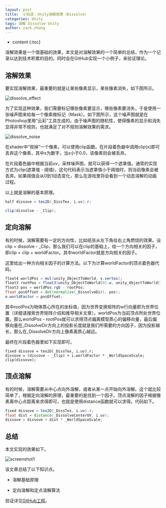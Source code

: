 ```yaml
---
layout: post
title:  小玩具：Unity溶解效果（Dissolve）
categories: Unity
tags: 溶解 Dissolve Unity
author: zack.zhang
---
```


* content
{:toc}

溶解效果是一个很基础的效果，本文是对溶解效果的一个简单的总结，作为一个记录以达到技术积累的目的。同时会在GitHub实现一个小例子，来验证理论。

<!-- more -->

## 溶解效果

要实现溶解效果，最重要的就是让某些像素显示，某些像素消失，如下图所示。

![dissolve_effect](https://zd304.github.io/assets/img/dissolve_effect.jpg)<br/>

为了实现这种效果，我们需要标记哪些像素要显示，哪些像素要消失，于是使用一张噪声图来给每一个像素做标记（Mask）。如下图所示，这个噪声图就是在Photoshop里用“云彩”工具生成的。由于噪声图的随机性，使得像素的显示和消失显得非常不规则，也就满足了对不规则溶解效果的需求。

![dissolve_noise](https://github.com/zd304/Dissolve/blob/master/Assets/Textures/mask2.png)

在shader中“抠掉”一个像素，可以使用clip函数。在片段着色器中调用clip(x)即可丢弃这个像素，其中x为数字，当x小于0.0，该像素则会被丢弃。

在片段着色器中根据当前uv，采样噪声图，就可以获得一个遮罩值。通常的实现方式为clip(遮罩值 - 阈值)，这句代码表示当遮罩值小于阈值时，则当前像素会被丢弃。如果阈值会从0到1动态变化，那么在游戏里将会看到一个动态溶解的动画过程。

以上就是溶解的基本原理。

```glsl
half dissove = tex2D(_DissTex, i.uv).r;

clip(dissolve - _Clip);
```

## 定向溶解

有的时候，溶解需要有一定的方向性，比如纸张从左下角往右上角燃烧的效果。设clip = dissolve - \_Clip，那么我们可以在clip的基础上，给一个方向相关的因子，即clip = clip + worldFactor。其中worldFactor就是方向相关的因子。

这里给出一种方向相关因子的计算方法。以下为计算worldFactor的顶点着色器代码。

```glsl
float4 worldPos = mul(unity_ObjectToWorld, v.vertex);
float3 rootPos = float3(unity_ObjectToWorld[0].w, unity_ObjectToWorld[1].w, unity_ObjectToWorld[2].w);
float3 pos = worldPos.rgb - rootPos;
float posOffset = dot(normalize(_DissolveDir), pos);
o.worldFactor = posOffset;
```

其中rootPos为物体质心所在的坐标值，因为世界变换矩阵的w行向量即为世界位置（详细请搜索世界矩阵介绍和推导相关文章）。worldPos为当前顶点所处世界位置。那么worldPos - rootPos就可以求得顶点偏离模型质心的偏移向量，最后偏移向量在_DissolveDir方向上的投影长度就是我们所需要的方向因子，因为投影越长，那么在_DissolveDir方向上像素离质心越远。

最终在片段着色器里如下实现即可。

```glsls
fixed dissove = tex2D(_DissTex, i.uv).r;
dissove = (dissove - _Clip) + i.worldFactor * _WorldSpaceScale;
clip(dissove);
```

## 顶点溶解

有的时候，溶解需要从中心点向外溶解，或者从某一点开始向外溶解。这个就比较简单了，根据定向溶解的原理，最重要的是找到一个因子。顶点溶解的因子根据像素离中心点距离来求得即可，也就是使用distance函数就可以求得。代码如下。

```glsl
fixed dissove = tex2D(_DissTex, i.uv).r;
float dist = distance(_DissolveCenterUV, i.uv);
dissove = dissove + dist * _WorldSpaceScale;
```

## 总结

本文实现的效果如下。

![screenshot1](https://github.com/zd304/Dissolve/blob/master/Example/6.gif)

该文章总结了以下知识点。

* 溶解基础原理

* 定向溶解和定点溶解算法

验证详见<a href="https://github.com/zd304/Dissolve">GitHub工程</a>。